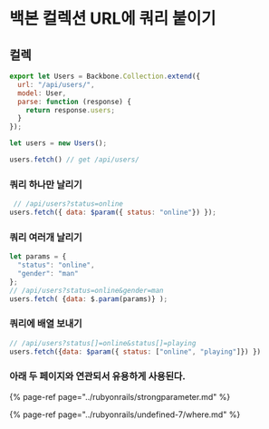 # 백본 컬렉션 URL에 쿼리 붙이기

## 컬렉

```javascript
export let Users = Backbone.Collection.extend({
  url: "/api/users/",
  model: User,
  parse: function (response) {
    return response.users;
  }
});

let users = new Users();

users.fetch() // get /api/users/
```

### 쿼리 하나만 날리기

```javascript
 // /api/users?status=online
users.fetch({ data: $param({ status: "online"}) });
```

### 쿼리 여러개 날리기

```javascript
let params = {
  "status": "online",
  "gender": "man"
};
// /api/users?status=online&gender=man
users.fetch( {data: $.param(params)} );
```

### 쿼리에 배열 보내기

```javascript
// /api/users?status[]=online&status[]=playing
users.fetch({data: $param({ status: ["online", "playing"]}) })
```

### 아래 두 페이지와 연관되서 유용하게 사용된다.

{% page-ref page="../rubyonrails/strongparameter.md" %}

{% page-ref page="../rubyonrails/undefined-7/where.md" %}

